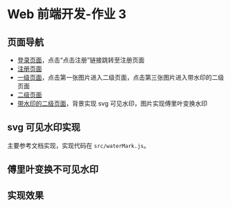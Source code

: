 # Web 前端开发-作业 3

## 页面导航

- [登录页面](login.html)，点击“点击注册”链接跳转至注册页面
- [注册页面](register.html)
- [一级页面](index.html)，点击第一张图片进入二级页面，点击第三张图片进入带水印的二级页面
- [二级页面](img3.html)
- [带水印的二级页面](se2.html)，背景实现 svg 可见水印，图片实现傅里叶变换水印

## svg 可见水印实现

主要参考文档实现，实现代码在 `src/waterMark.js`。

## 傅里叶变换不可见水印

## 实现效果